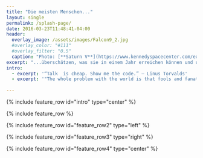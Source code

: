 ```yaml
---
title: "Die meisten Menschen..."
layout: single
permalink: /splash-page/
date: 2016-03-23T11:48:41-04:00
header:
  overlay_image: /assets/images/Falcon9_2.jpg
  #overlay_color: "#111"
  #overlay_filter: "0.5"
  caption: "Photo: [**Saturn V**](https://www.kennedyspacecenter.com/explore-attractions/race-to-the-moon)"
excerpt: "...überschätzen, was sie in einem Jahr erreichen können und unterschätzen, was sie in 10 Jahren tun können ... oder was sie in einem Nachmittag zerstören können!"
intro: 
  - excerpt: '“Talk  is cheap. Show me the code.” ― Linus Torvalds'
  - excerpt: '"The whole problem with the world is that fools and fanatics are always so certain of themselves, and wiser people so full of doubts." - Bertrand Russell'
 
---
```


{% include feature_row id="intro" type="center" %}

{% include feature_row %}

{% include feature_row id="feature_row2" type="left" %}

{% include feature_row id="feature_row3" type="right" %}

{% include feature_row id="feature_row4" type="center" %}
